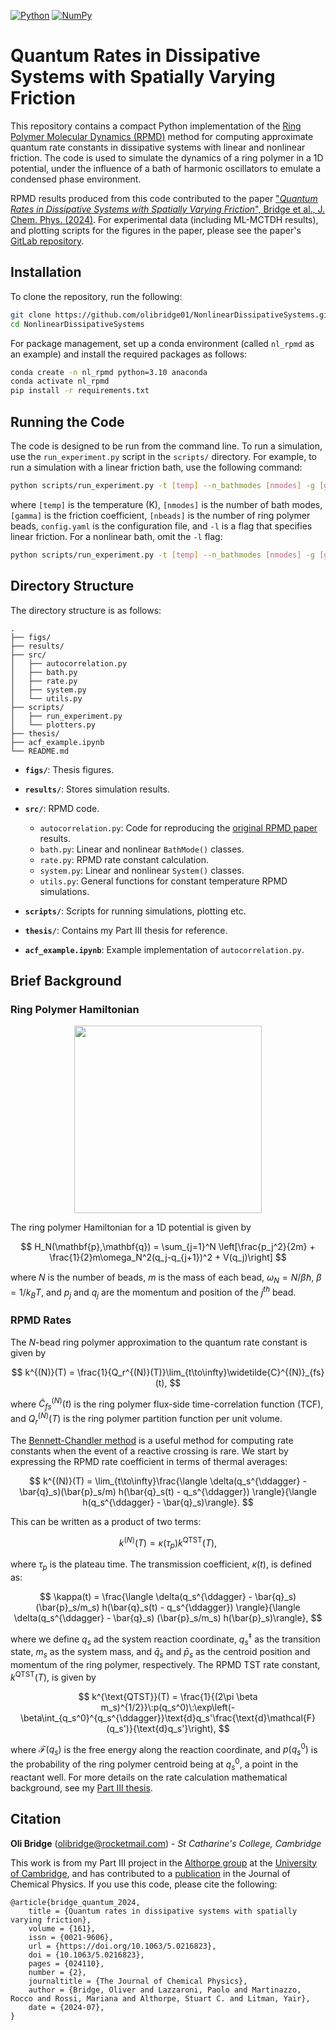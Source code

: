 [![Python](https://img.shields.io/badge/Python-3776AB?logo=python&logoColor=fff)](#)
[![NumPy](https://img.shields.io/badge/NumPy-4DABCF?logo=numpy&logoColor=fff)](#)


# Quantum Rates in Dissipative Systems with Spatially Varying Friction

This repository contains a compact Python implementation of the [Ring Polymer Molecular Dynamics (RPMD)](https://doi.org/10.1063/1.1777575) method for computing approximate quantum rate constants in dissipative systems with linear and nonlinear friction. The code is used to simulate the dynamics of a ring polymer in a 1D potential, under the influence of a bath of harmonic oscillators to emulate a condensed phase environment.

RPMD results produced from this code contributed to the paper ["*Quantum Rates in Dissipative Systems with Spatially Varying Friction*", Bridge et al., J. Chem. Phys. (2024)](https://doi.org/10.1063/5.0216823). For experimental data (including ML-MCTDH results), and plotting scripts for the figures in the paper, please see the paper's [GitLab repository](https://gitlab.com/litman90/quantum_spatially_varying_friction).



## Installation
To clone the repository, run the following:
  ```bash
  git clone https://github.com/olibridge01/NonlinearDissipativeSystems.git
  cd NonlinearDissipativeSystems
  ```
For package management, set up a conda environment (called `nl_rpmd` as an example) and install the required packages as follows:
  ```bash
  conda create -n nl_rpmd python=3.10 anaconda
  conda activate nl_rpmd
  pip install -r requirements.txt
  ```

## Running the Code
The code is designed to be run from the command line. To run a simulation, use the `run_experiment.py` script in the `scripts/` directory. For example, to run a simulation with a linear friction bath, use the following command:
  ```bash
  python scripts/run_experiment.py -t [temp] --n_bathmodes [nmodes] -g [gamma] -n [nbeads] -c config.yaml -l
  ```
where `[temp]` is the temperature (K), `[nmodes]` is the number of bath modes, `[gamma]` is the friction coefficient, `[nbeads]` is the number of ring polymer beads, `config.yaml` is the configuration file, and `-l` is a flag that specifies linear friction. 
For a nonlinear bath, omit the `-l` flag:
  ```bash
  python scripts/run_experiment.py -t [temp] --n_bathmodes [nmodes] -g [gamma] -n [nbeads] -c config.yaml
  ```


## Directory Structure

The directory structure is as follows:
```
.
├── figs/
├── results/
├── src/
│   ├── autocorrelation.py
│   ├── bath.py
│   ├── rate.py
│   ├── system.py
│   └── utils.py
├── scripts/
│   ├── run_experiment.py
│   └── plotters.py
├── thesis/
├── acf_example.ipynb
└── README.md
```

- **`figs/`**: Thesis figures.
- **`results/`**: Stores simulation results.
- **`src/`**: RPMD code.
  - `autocorrelation.py`: Code for reproducing the [original RPMD paper](https://doi.org/10.1063/1.1777575) results.
  - `bath.py`: Linear and nonlinear `BathMode()` classes.
  - `rate.py`: RPMD rate constant calculation.
  - `system.py`: Linear and nonlinear `System()` classes.
  - `utils.py`: General functions for constant temperature RPMD simulations.

- **`scripts/`**: Scripts for running simulations, plotting etc.
- **`thesis/`**: Contains my Part III thesis for reference.
- **`acf_example.ipynb`**: Example implementation of `autocorrelation.py`.


## Brief Background

### Ring Polymer Hamiltonian

<p align="center">
  <img src="https://github.com/olibridge01/NonlinearDissipativeSystems/assets/86416298/01d37871-359f-4006-a4b3-0a2783bd4e5b"  width="300">
</p>

The ring polymer Hamiltonian for a 1D potential is given by

$$
  H_N(\mathbf{p},\mathbf{q}) = \sum_{j=1}^N \left[\frac{p_j^2}{2m} + \frac{1}{2}m\omega_N^2(q_j-q_{j+1})^2 + V(q_j)\right]
$$

where $N$ is the number of beads, $m$ is the mass of each bead, $\omega_N=N/\beta \hbar$, $\beta=1/k_BT$, and $p_j$ and $q_j$ are the momentum and position of the $j^{th}$ bead.

### RPMD Rates
The $N$-bead ring polymer approximation to the quantum rate constant is given by

$$
    k^{(N)}(T) = \frac{1}{Q_r^{(N)}(T)}\lim_{t\to\infty}\widetilde{C}^{(N)}_{fs}(t),
$$

where $\widetilde{C}_{fs}^{(N)}(t)$ is the ring polymer flux-side time-correlation function (TCF), and $Q_r^{(N)}(T)$ is the ring polymer partition function per unit volume.

The [Bennett-Chandler method](https://doi.org/10.1063/1.2883593) is a useful method for computing rate constants when the event of a reactive crossing is rare. We start by expressing the RPMD rate coefficient in terms of thermal averages:

$$
    k^{(N)}(T) = \lim_{t\to\infty}\frac{\langle \delta(q_s^{\ddagger} - \bar{q}_s)(\bar{p}_s/m) h(\bar{q}_s(t) - q_s^{\ddagger}) \rangle}{\langle h(q_s^{\ddagger} - \bar{q}_s)\rangle}.
$$

This can be written as a product of two terms:

$$
    k^{(N)}(T) = \kappa(\tau_p) k^{\text{QTST}}(T),
$$

where $\tau_p$ is the plateau time. The transmission coefficient, $\kappa(t)$, is defined as:

$$
    \kappa(t) = \frac{\langle \delta(q_s^{\ddagger} - \bar{q}_s)(\bar{p}_s/m_s) h(\bar{q}_s(t) - q_s^{\ddagger}) \rangle}{\langle \delta(q_s^{\ddagger} - \bar{q}_s) (\bar{p}_s/m_s) h(\bar{p}_s)\rangle},
$$

where we define $q_s$ ad the system reaction coordinate, $q_s^{\ddagger}$ as the transition state, $m_s$ as the system mass, and $\bar{q}_s$ and $\bar{p}_s$ as the centroid position and momentum of the ring polymer, respectively. The RPMD TST rate constant, $k^{\text{QTST}}(T)$, is given by

$$
    k^{\text{QTST}}(T) = \frac{1}{(2\pi \beta m_s)^{1/2}}\:p(q_s^0)\:\exp\left(-\beta\int_{q_s^0}^{q_s^{\ddagger}}\text{d}q_s'\frac{\text{d}\mathcal{F}(q_s')}{\text{d}q_s'}\right),
$$

where $\mathcal{F}(q_s)$ is the free energy along the reaction coordinate, and $p(q_s^0)$ is the probability of the ring polymer centroid being at $q_s^0$, a point in the reactant well. For more details on the rate calculation mathematical background, see my [Part III thesis](thesis/partIII_thesis.pdf).


## Citation

**Oli Bridge** (<olibridge@rocketmail.com>) - *St Catharine's College, Cambridge*

This work is from my Part III project in the [Althorpe group](http://www-stuart.ch.cam.ac.uk/index.html) at the [University of Cambridge](https://www.cam.ac.uk/), and has contributed to a [publication](https://doi.org/10.1063/5.0216823) in the Journal of Chemical Physics. If you use this code, please cite the following:

```
@article{bridge_quantum_2024,
	title = {Quantum rates in dissipative systems with spatially varying friction},
	volume = {161},
	issn = {0021-9606},
	url = {https://doi.org/10.1063/5.0216823},
	doi = {10.1063/5.0216823},
	pages = {024110},
	number = {2},
	journaltitle = {The Journal of Chemical Physics},
	author = {Bridge, Oliver and Lazzaroni, Paolo and Martinazzo, Rocco and Rossi, Mariana and Althorpe, Stuart C. and Litman, Yair},
	date = {2024-07},
}
```